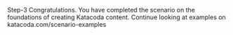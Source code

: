 Step-3
Congratulations. You have completed the scenario on the foundations of creating Katacoda content. 
Continue looking at examples on katacoda.com/scenario-examples